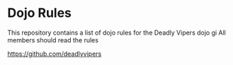Dojo Rules
==========

This repository contains a list of dojo rules for the Deadly Vipers dojo
gi
All members should read the rules


https://github.com/deadlyvipers